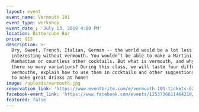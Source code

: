 ```yaml
---
layout: event
event_name: Vermouth 101
event_type: workshop
event_date_: 'July 13, 2019 4:00 PM'
location: Bittercube Bar
price: $15
description: >-
  Dry, Sweet, French, Italian, German -- the world would be a lot less
  interesting without vermouth. You wouldn’t be able to make a Martini, a
  Manhattan or countless other cocktails. But what is vermouth, and why are
  there so many variations? During this class, we will taste four different
  vermouths, explain how to use them in cocktails and other suggestions and tips
  to make great drinks at home!
image: /uploads/vermouth.jpg
reservation_link: 'https://www.eventbrite.com/e/vermouth-101-tickets-62516978967'
facebook-event_link: 'https://www.facebook.com/events/1253736611464210/'
featured: false
---
```


